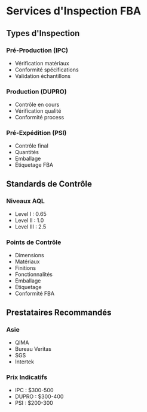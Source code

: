 # Services d'Inspection FBA

## Types d'Inspection
### Pré-Production (IPC)
- Vérification matériaux
- Conformité spécifications
- Validation échantillons

### Production (DUPRO)
- Contrôle en cours
- Vérification qualité
- Conformité process

### Pré-Expédition (PSI)
- Contrôle final
- Quantités
- Emballage
- Étiquetage FBA

## Standards de Contrôle
### Niveaux AQL
- Level I : 0.65
- Level II : 1.0
- Level III : 2.5

### Points de Contrôle
- Dimensions
- Matériaux
- Finitions
- Fonctionnalités
- Emballage
- Étiquetage
- Conformité FBA

## Prestataires Recommandés
### Asie
- QIMA
- Bureau Veritas
- SGS
- Intertek

### Prix Indicatifs
- IPC : $300-500
- DUPRO : $300-400
- PSI : $200-300 